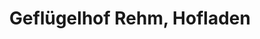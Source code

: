 ---
title: "Geflügelhof Rehm, Hofladen"
url: /westerheim/gefluegelhof-rehm-hofladen/
shop: Allgemein
---